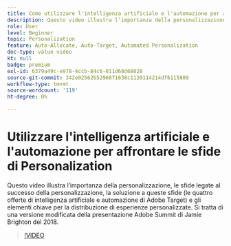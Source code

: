 ```yaml
---
title: Come utilizzare l'intelligenza artificiale e l'automazione per affrontare le sfide di Personalization
description: Questo video illustra l’importanza della personalizzazione, le sfide legate al successo della personalizzazione, la soluzione a queste sfide (le quattro offerte di intelligenza artificiale e automazione di Adobe Target) e gli elementi chiave per la distribuzione di esperienze personalizzate. Si tratta di una versione modificata della presentazione Adobe Summit di Jamie Brighton del 2018.
role: User
level: Beginner
topic: Personalization
feature: Auto-Allocate, Auto-Target, Automated Personalization
doc-type: value video
kt: null
badge: premium
exl-id: 6379a49c-e978-4ccb-84c6-811d68d68028
source-git-commit: 342e02562b5296871638c1120114214df6115809
workflow-type: tm+mt
source-wordcount: '119'
ht-degree: 0%

---
```


# Utilizzare l&#39;intelligenza artificiale e l&#39;automazione per affrontare le sfide di Personalization

Questo video illustra l’importanza della personalizzazione, le sfide legate al successo della personalizzazione, la soluzione a queste sfide (le quattro offerte di intelligenza artificiale e automazione di Adobe Target) e gli elementi chiave per la distribuzione di esperienze personalizzate. Si tratta di una versione modificata della presentazione Adobe Summit di Jamie Brighton del 2018.

>[!VIDEO](https://video.tv.adobe.com/v/25440/?quality=12)

